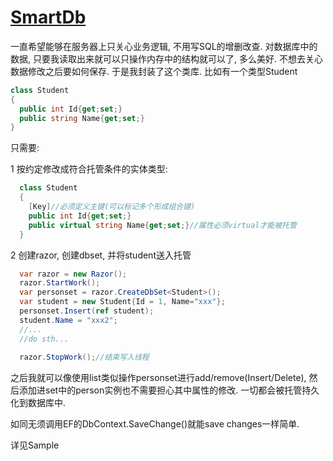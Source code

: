 # [SmartDb](https://www.cnblogs.com/pasoraku/p/9502489.html)

一直希望能够在服务器上只关心业务逻辑, 不用写SQL的增删改查. 对数据库中的数据, 只要我读取出来就可以只操作内存中的结构就可以了, 多么美好. 不想去关心数据修改之后要如何保存. 于是我封装了这个类库.
比如有一个类型Student

```C#
class Student
{
  public int Id{get;set;}
  public string Name{get;set;}
}
```

只需要:

1 按约定修改成符合托管条件的实体类型:
```C#
  class Student
  {
    [Key]//必须定义主键(可以标记多个形成组合键)
    public int Id{get;set;}
    public virtual string Name{get;set;}//属性必须virtual才能被托管
  }
```

2 创建razor, 创建dbset, 并将student送入托管
```C#  
  var razor = new Razor();    
  razor.StartWork();
  var personset = razor.CreateDbSet<Student>(); 
  var student = new Student{Id = 1, Name="xxx"};
  personset.Insert(ref student);
  student.Name = "xxx2";
  //...  
  //do sth...
  
  razor.StopWork();//结束写入线程
```

之后我就可以像使用list类似操作personset进行add/remove(Insert/Delete), 然后添加进set中的person实例也不需要担心其中属性的修改. 一切都会被托管持久化到数据库中.

如同无须调用EF的DbContext.SaveChange()就能save changes一样简单.

详见Sample
